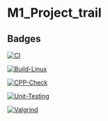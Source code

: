 # M1_Project_trail

## Badges

[![CI](https://github.com/Kharepooja1999/M1_Project_trail/actions/workflows/main.yml/badge.svg)](https://github.com/Kharepooja1999/M1_Project_trail/actions/workflows/main.yml)

[![Build-Linux](https://github.com/Kharepooja1999/M1_Project_trail/actions/workflows/Build.yml/badge.svg)](https://github.com/Kharepooja1999/M1_Project_trail/actions/workflows/Build.yml)

[![CPP-Check](https://github.com/Kharepooja1999/M1_Project_trail/actions/workflows/Cpp.yml/badge.svg)](https://github.com/Kharepooja1999/M1_Project_trail/actions/workflows/Cpp.yml)

[![Unit-Testing](https://github.com/Kharepooja1999/M1_Project_trail/actions/workflows/Unit.yml/badge.svg)](https://github.com/Kharepooja1999/M1_Project_trail/actions/workflows/Unit.yml)

[![Valgrind](https://github.com/Kharepooja1999/M1_Project_trail/actions/workflows/Val.yml/badge.svg)](https://github.com/Kharepooja1999/M1_Project_trail/actions/workflows/Val.yml)



